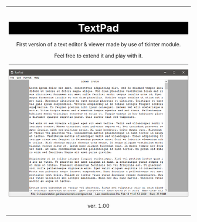 <table align="center"><tr><td align="center" width="9999">
<h1 style="color: white; background: black;"> TextPad </h1>

First version of  a text editor & viewer made by use of tkinter module.

Feel free to extend it and play with it.
***

![GitHub Logo](img/screenshot.png)


ver. 1.00